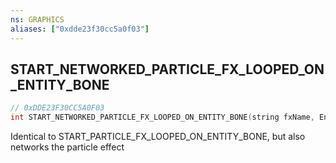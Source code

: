 ```yaml
---
ns: GRAPHICS
aliases: ["0xdde23f30cc5a0f03"]
---
```

## START_NETWORKED_PARTICLE_FX_LOOPED_ON_ENTITY_BONE

```c
// 0xDDE23F30CC5A0F03
int START_NETWORKED_PARTICLE_FX_LOOPED_ON_ENTITY_BONE(string fxName, Entity entity, Vector3 vecPosition, Vector3 vecRotation, int boneIndex, float scale, bool invertAxisX, bool invertAxisY, bool invertAxisZ, float colorR, float colorG, float colorB, bool terminateOnOwnerLeave);
```

Identical to START_PARTICLE_FX_LOOPED_ON_ENTITY_BONE, but also networks the particle effect

